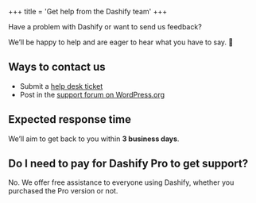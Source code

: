 +++
title = 'Get help from the Dashify team'
+++

Have a problem with Dashify or want to send us feedback?

We’ll be happy to help and are eager to hear what you have to say. 🙂

## Ways to contact us

- Submit a [help desk ticket](https://forms.gle/pRezSbdUcZmvZdX27)
- Post in the [support forum on WordPress.org](https://wordpress.org/support/plugin/dashify/)

## Expected response time

We’ll aim to get back to you within **3 business days**.

## Do I need to pay for Dashify Pro to get support?

No. We offer free assistance to everyone using Dashify, whether you purchased the Pro version or not.
